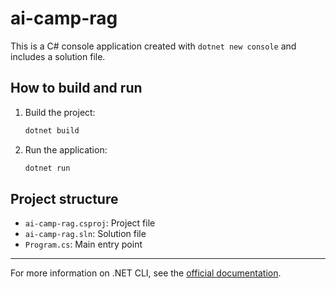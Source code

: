 # ai-camp-rag

This is a C# console application created with `dotnet new console` and includes a solution file.

## How to build and run

1. Build the project:
   ```bash
   dotnet build
   ```
2. Run the application:
   ```bash
   dotnet run
   ```

## Project structure
- `ai-camp-rag.csproj`: Project file
- `ai-camp-rag.sln`: Solution file
- `Program.cs`: Main entry point

---

For more information on .NET CLI, see the [official documentation](https://docs.microsoft.com/dotnet/core/tools/).
